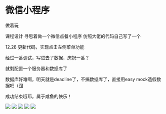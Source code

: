 # 微信小程序
做着玩

课程设计 寻思着做一个微信点餐小程序
仿照大佬的代码自己写了一个

12.28 更新代码，实现点击左侧菜单功能


经过一番调试，写进去了数据，庆祝一番？


就剩配置一个服务器和数据库了

数据库好难啊，明天就是deadline了，不搞数据库了，直接用easy mock造假数据吧（囧


成功结束哦耶，属于咸鱼的快乐！

![](https://raw.githubusercontent.com/rulin-jone/-/master/screenshots/%E8%B6%85%E7%BA%A7%E6%88%AA%E5%B1%8F_20190104_210733.png)
![](https://raw.githubusercontent.com/rulin-jone/-/master/screenshots/%E8%B6%85%E7%BA%A7%E6%88%AA%E5%B1%8F_20190104_210820.png)
![](https://raw.githubusercontent.com/rulin-jone/-/master/screenshots/%E8%B6%85%E7%BA%A7%E6%88%AA%E5%B1%8F_20190104_210845.png)
![](https://raw.githubusercontent.com/rulin-jone/-/master/screenshots/%E8%B6%85%E7%BA%A7%E6%88%AA%E5%B1%8F_20190104_210857.png)
![](https://raw.githubusercontent.com/rulin-jone/-/master/screenshots/%E8%B6%85%E7%BA%A7%E6%88%AA%E5%B1%8F_20190104_210913.png)





